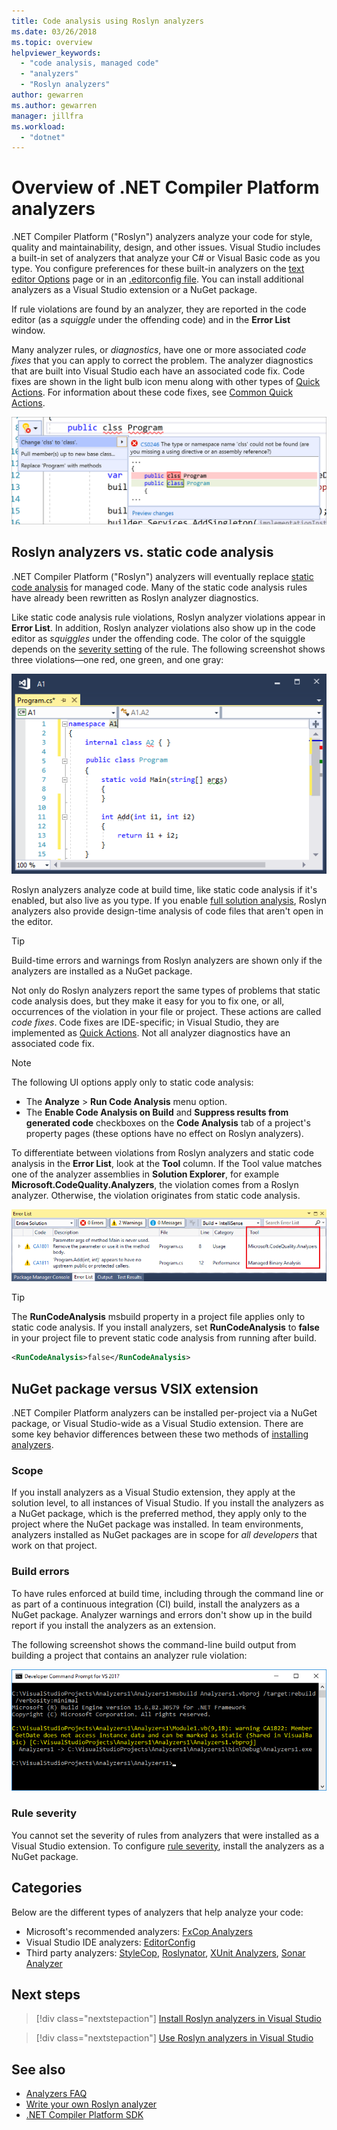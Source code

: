 ```yaml
---
title: Code analysis using Roslyn analyzers
ms.date: 03/26/2018
ms.topic: overview
helpviewer_keywords:
  - "code analysis, managed code"
  - "analyzers"
  - "Roslyn analyzers"
author: gewarren
ms.author: gewarren
manager: jillfra
ms.workload:
  - "dotnet"
---
```

# Overview of .NET Compiler Platform analyzers

.NET Compiler Platform ("Roslyn") analyzers analyze your code for style, quality and maintainability, design, and other issues. Visual Studio includes a built-in set of analyzers that analyze your C# or Visual Basic code as you type. You configure preferences for these built-in analyzers on the [text editor Options](../ide/code-styles-and-code-cleanup.md) page or in an [.editorconfig file](../ide/editorconfig-code-style-settings-reference.md). You can install additional analyzers as a Visual Studio extension or a NuGet package.

If rule violations are found by an analyzer, they are reported in the code editor (as a *squiggle* under the offending code) and in the **Error List** window.

Many analyzer rules, or *diagnostics*, have one or more associated *code fixes* that you can apply to correct the problem. The analyzer diagnostics that are built into Visual Studio each have an associated code fix. Code fixes are shown in the light bulb icon menu along with other types of [Quick Actions](../ide/quick-actions.md). For information about these code fixes, see [Common Quick Actions](../ide/common-quick-actions.md).

![Analyzer violation and Quick Action code fix](../code-quality/media/built-in-analyzer-code-fix.png)

## Roslyn analyzers vs. static code analysis

.NET Compiler Platform ("Roslyn") analyzers will eventually replace [static code analysis](../code-quality/code-analysis-for-managed-code-overview.md) for managed code. Many of the static code analysis rules have already been rewritten as Roslyn analyzer diagnostics.

Like static code analysis rule violations, Roslyn analyzer violations appear in **Error List**. In addition, Roslyn analyzer violations also show up in the code editor as *squiggles* under the offending code. The color of the squiggle depends on the [severity setting](../code-quality/use-roslyn-analyzers.md#rule-severity) of the rule. The following screenshot shows three violations&mdash;one red, one green, and one gray:

![Squiggles in the code editor](media/diagnostics-severity-colors.png)

Roslyn analyzers analyze code at build time, like static code analysis if it's enabled, but also live as you type. If you enable [full solution analysis](../code-quality/how-to-enable-and-disable-full-solution-analysis-for-managed-code.md#to-toggle-full-solution-analysis), Roslyn analyzers also provide design-time analysis of code files that aren't open in the editor.

> [!TIP]
> Build-time errors and warnings from Roslyn analyzers are shown only if the analyzers are installed as a NuGet package.

Not only do Roslyn analyzers report the same types of problems that static code analysis does, but they make it easy for you to fix one, or all, occurrences of the violation in your file or project. These actions are called *code fixes*. Code fixes are IDE-specific; in Visual Studio, they are implemented as [Quick Actions](../ide/quick-actions.md). Not all analyzer diagnostics have an associated code fix.

> [!NOTE]
> The following UI options apply only to static code analysis:
>
> - The **Analyze** > **Run Code Analysis** menu option.
> - The **Enable Code Analysis on Build** and **Suppress results from generated code** checkboxes on the **Code Analysis** tab of a project's property pages (these options have no effect on Roslyn analyzers).

To differentiate between violations from Roslyn analyzers and static code analysis in the **Error List**, look at the **Tool** column. If the Tool value matches one of the analyzer assemblies in **Solution Explorer**, for example **Microsoft.CodeQuality.Analyzers**, the violation comes from a Roslyn analyzer. Otherwise, the violation originates from static code analysis.

![Tool column in Error List](media/code-analysis-tool-in-error-list.png)

> [!TIP]
> The **RunCodeAnalysis** msbuild property in a project file applies only to static code analysis. If you install analyzers, set **RunCodeAnalysis** to **false** in your project file to prevent static code analysis from running after build.
>
> ```xml
> <RunCodeAnalysis>false</RunCodeAnalysis>
> ```

## NuGet package versus VSIX extension

.NET Compiler Platform analyzers can be installed per-project via a NuGet package, or Visual Studio-wide as a Visual Studio extension. There are some key behavior differences between these two methods of [installing analyzers](../code-quality/install-roslyn-analyzers.md).

### Scope

If you install analyzers as a Visual Studio extension, they apply at the solution level, to all instances of Visual Studio. If you install the analyzers as a NuGet package, which is the preferred method, they apply only to the project where the NuGet package was installed. In team environments, analyzers installed as NuGet packages are in scope for *all developers* that work on that project.

### Build errors

To have rules enforced at build time, including through the command line or as part of a continuous integration (CI) build, install the analyzers as a NuGet package. Analyzer warnings and errors don't show up in the build report if you install the analyzers as an extension.

The following screenshot shows the command-line build output from building a project that contains an analyzer rule violation:

![MSBuild output with rule violation](media/command-line-build-analyzers.png)

### Rule severity

You cannot set the severity of rules from analyzers that were installed as a Visual Studio extension. To configure [rule severity](../code-quality/use-roslyn-analyzers.md#rule-severity), install the analyzers as a NuGet package.

## Categories

Below are the different types of analyzers that help analyze your code:

- Microsoft's recommended analyzers: [FxCop Analyzers](../code-quality/fxcop-analyzers.yml)
- Visual Studio IDE analyzers: [EditorConfig](../ide/code-styles-and-code-cleanup.md)
- Third party analyzers: [StyleCop](https://www.nuget.org/packages/StyleCop.Analyzers/), [Roslynator](https://www.nuget.org/packages/Roslynator/), [XUnit Analyzers](https://www.nuget.org/packages/xunit.analyzers/), [Sonar Analyzer](https://www.nuget.org/packages/SonarAnalyzer.CSharp/)

## Next steps

> [!div class="nextstepaction"]
> [Install Roslyn analyzers in Visual Studio](../code-quality/install-roslyn-analyzers.md)

> [!div class="nextstepaction"]
> [Use Roslyn analyzers in Visual Studio](../code-quality/use-roslyn-analyzers.md)

## See also

- [Analyzers FAQ](analyzers-faq.md)
- [Write your own Roslyn analyzer](../extensibility/getting-started-with-roslyn-analyzers.md)
- [.NET Compiler Platform SDK](/dotnet/csharp/roslyn-sdk/)
